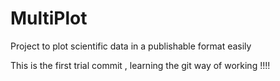 # MultiPlot
Project to plot scientific data in a publishable format easily

This is the first trial commit , learning the git way of working !!!!
